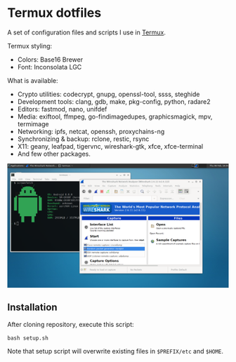 # Termux dotfiles

A set of configuration files and scripts I use in [Termux](https://github.com/termux/termux-app).

Termux styling:

* Colors: Base16 Brewer
* Font: Inconsolata LGC

What is available:

* Crypto utilities: codecrypt, gnupg, openssl-tool, ssss, steghide
* Development tools: clang, gdb, make, pkg-config, python, radare2
* Editors: fastmod, nano, unifdef
* Media: exiftool, ffmpeg, go-findimagedupes, graphicsmagick, mpv, termimage
* Networking: ipfs, netcat, openssh, proxychains-ng
* Synchronizing & backup: rclone, restic, rsync
* X11: geany, leafpad, tigervnc, wireshark-gtk, xfce, xfce-terminal
* And few other packages.

![XFCE4 VNC screenshot](./vnc-screenshot.png)

## Installation

After cloning repository, execute this script:
```
bash setup.sh
```

Note that setup script will overwrite existing files in `$PREFIX/etc` and `$HOME`.
